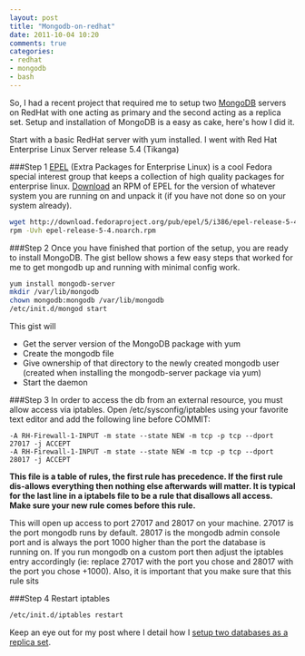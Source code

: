 ```yaml
---
layout: post
title: "Mongodb-on-redhat"
date: 2011-10-04 10:20
comments: true
categories:
- redhat
- mongodb
- bash
---
```


So, I had a recent project that required me to setup two [MongoDB](http://www.mongodb.org/) servers on RedHat with one acting as primary and the second acting as a replica set. Setup and installation of MongoDB is a easy as cake, here's how I did it.

<!--more-->

Start with a basic RedHat server with yum installed. I went with Red Hat Enterprise Linux Server release 5.4 (Tikanga)

###Step 1
[EPEL]( http://fedoraproject.org/wiki/EPEL ) (Extra Packages for Enterprise Linux) is a cool Fedora special interest group that keeps a collection of high quality packages for enterprise linux. [Download](http://fedoraproject.org/wiki/EPEL#What_packages_and_versions_are_available_in_EPEL.3F) an RPM of EPEL for the version of whatever system you are running on and unpack it (if you have not done so on your system already).

```sh
wget http://download.fedoraproject.org/pub/epel/5/i386/epel-release-5-4.noarch.rpm
rpm -Uvh epel-release-5-4.noarch.rpm
```

###Step 2
Once you have finished that portion of the setup, you are ready to install MongoDB. The gist bellow shows a few easy steps that worked for me to get mongodb up and running with minimal config work.

```sh
yum install mongodb-server
mkdir /var/lib/mongodb
chown mongodb:mongodb /var/lib/mongodb
/etc/init.d/mongod start
```

This gist will
<ul>
	<li>Get the server version of the MongoDB package with yum</li>
	<li>Create the mongodb file</li>
	<li>Give ownership of that directory to the newly created mongodb user (created when installing the mongodb-server package via yum)</li>
	<li>Start the daemon</li>
</ul>

###Step 3
In order to access the db from an external resource, you must allow access via iptables.
Open /etc/sysconfig/iptables using your favorite text editor and add the following line before COMMIT:

```
-A RH-Firewall-1-INPUT -m state --state NEW -m tcp -p tcp --dport 27017 -j ACCEPT
-A RH-Firewall-1-INPUT -m state --state NEW -m tcp -p tcp --dport 28017 -j ACCEPT
```

<strong>This file is a table of rules, the first rule has precedence. If the first rule dis-allows everything then nothing else afterwards will matter. It is typical for the last line in a iptabels file to be a rule that disallows all access. Make sure your new rule comes before this rule.</strong>

This will open up access to port 27017 and 28017 on your machine. 27017 is the port mongodb runs by default. 28017 is the mongodb admin console port and is always the port 1000 higher than the port the database is running on. 
If you run mongodb on a custom port then adjust the iptables entry accordingly (ie: replace 27017 with the port you chose and 28017 with the port you chose +1000). 
Also, it is important that you make sure that this rule sits 

###Step 4
Restart iptables

```sh
/etc/init.d/iptables restart
```

Keep an eye out for my post where I detail how I [setup two databases as a replica set](http://www.mongodb.org/display/DOCS/Replica+Set+Tutorial).

